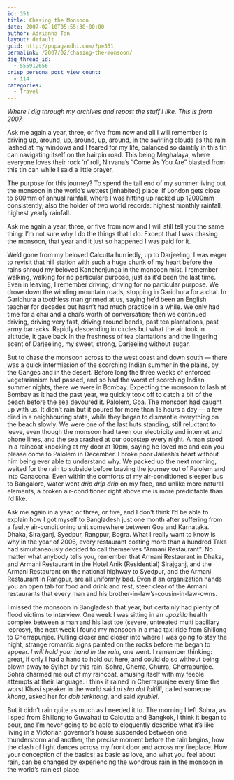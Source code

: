 ```yaml
---
id: 351
title: Chasing the Monsoon
date: 2007-02-10T05:55:38+00:00
author: Adrianna Tan
layout: default
guid: http://popagandhi.com/?p=351
permalink: /2007/02/chasing-the-monsoon/
dsq_thread_id:
  - 555912656
crisp_persona_post_view_count:
  - 114
categories:
  - Travel
---
```

_Where I dig through my archives and repost the stuff I like. This is from 2007._

Ask me again a year, three, or five from now and all I will remember is driving up, around, up, around, up, around, in the swirling clouds as the rain lashed at my windows and I feared for my life, balanced so daintily in this tin can navigating itself on the hairpin road. This being Meghalaya, where everyone loves their rock ‘n’ roll, Nirvana’s “Come As You Are” blasted from this tin can while I said a little prayer.

The purpose for this journey? To spend the tail end of my summer living out the monsoon in the world’s wettest (inhabited) place. If London gets close to 600mm of annual rainfall, where I was hitting up racked up 12000mm consistently, also the holder of two world records: highest monthly rainfall, highest yearly rainfall.

Ask me again a year, three, or five from now and I will still tell you the same thing: I’m not sure why I do the things that I do. Except that I was chasing the monsoon, that year and it just so happened I was paid for it.

We’d gone from my beloved Calcutta hurriedly, up to Darjeeling. I was eager to revisit that hill station with such a huge chunk of my heart before the rains shroud my beloved Kanchenjunga in the monsoon mist. I remember walking, walking for no particular purpose, just as it’d been the last time. Even in leaving, I remember driving, driving for no particular purpose. We drove down the winding mountain roads, stopping in Garidhura for a chai. In Garidhura a toothless man grinned at us, saying he’d been an English teacher for decades but hasn’t had much practice in a while. We only had time for a chai and a chai’s worth of conversation; then we continued driving, driving very fast, driving around bends, past tea plantations, past army barracks. Rapidly descending in circles but what the air took in altitude, it gave back in the freshness of tea plantations and the lingering scent of Darjeeling, my sweet, strong, Darjeeling without sugar.

But to chase the monsoon across to the west coast and down south — there was a quick intermission of the scorching Indian summer in the plains, by the Ganges and in the desert. Before long the three weeks of enforced vegetarianism had passed, and so had the worst of scorching Indian summer nights, there we were in Bombay. Expecting the monsoon to lash at Bombay as it had the past year, we quickly took off to catch a bit of the beach before the sea devoured it. Palolem, Goa. The monsoon had caught up with us. It didn’t rain but it poured for more than 15 hours a day — a few died in a neighbouring state, while they began to dismantle everything on the beach slowly. We were one of the last huts standing, still reluctant to leave, even though the monsoon had taken our electricity and internet and phone lines, and the sea crashed at our doorstep every night. A man stood in a raincoat knocking at my door at 10pm, saying he loved me and can you please come to Palolem in December. I broke poor Jailesh’s heart without him being ever able to understand why. We packed up the next morning, waited for the rain to subside before braving the journey out of Palolem and into Canacona. Even within the comforts of my air-conditioned sleeper bus to Bangalore, water went _drip drip drip_ on my face, and unlike more natural elements, a broken air-conditioner right above me is more predictable than I’d like.

Ask me again in a year, or three, or five, and I don’t think I’d be able to explain how I got myself to Bangladesh just one month after suffering from a faulty air-conditioning unit somewhere between Goa and Karnataka. Dhaka, Sirajganj, Syedpur, Rangpur, Bogra. What I really want to know is why in the year of 2006, every restaurant costing more than a hundred Taka had simultaneously decided to call themselves “Armani Restaurant”. No matter what anybody tells you, remember that Armani Restaurant in Dhaka, and Armani Restaurant in the Hotel Anik (Residential) Sirajganj, and the Armani Restaurant on the national highway to Syedpur, and the Armani Restaurant in Rangpur, are all uniformly bad. Even if an organization hands you an open tab for food and drink and rest, steer clear of the Armani restaurants that every man and his brother-in-law’s-cousin-in-law-owns.

I missed the monsoon in Bangladesh that year, but certainly had plenty of flood victims to interview. One week I was sitting in an _upazilla_ health complex between a man and his last toe (severe, untreated multi bacillary leprosy), the next week I found my monsoon in a mad taxi ride from Shillong to Cherrapunjee. Pulling closer and closer into where I was going to stay the night, strange romantic signs painted on the rocks before me began to appear. _I will hold your hand in the rain_, one went. I remember thinking: great, if only I had a hand to hold out here, and could do so without being blown away to Sylhet by this rain. Sohra, Cherra, Churra, Cherrapunjee. Sohra charmed me out of my raincoat, amusing itself with my feeble attempts at their language. I think it rained in Cherrapunjee every time the worst Khasi speaker in the world said _ai sha dut laitilli_, called someone _khong_, asked her for _doh terkhong_, and said _kyublei_.

But it didn’t rain quite as much as I needed it to. The morning I left Sohra, as I sped from Shillong to Guwahati to Calcutta and Bangkok, I think it began to pour, and I’m never going to be able to eloquently describe what it’s like living in a Victorian governor’s house suspended between one thunderstorm and another, the precise moment before the rain begins, how the clash of light dances across my front door and across my fireplace. How your conception of the basics: as basic as love, and what you feel about rain, can be changed by experiencing the wondrous rain in the monsoon in the world’s rainiest place.
